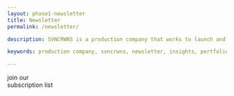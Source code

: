 ```yaml
---
layout: phase1-newsletter
title: Newsletter
permalink: /newsletter/

description: SVNCRWNS is a production company that works to launch and manage brands.  Join our newsletter to learn how we focus on brand styling, e-commerce website design, content production + special projects.  We are sharing insights and resources for the artist/entrepreneur.  Subscribe today!

keywords: production company, svncrwns, newsletter, insights, portfolio, resources, subscribe to svncrwns

---
```

<div class="newsletter_grid">
<div class="frow centered">
    <div class="lp_masthead_subtitle">
        join our
    </div>
    <div class="lp_masthead_title">
        subscription list
    </div>
    <!-- Begin MailChimp Signup Form -->
    <link href="//cdn-images.mailchimp.com/embedcode/slim-10_7.css" rel="stylesheet" type="text/css">
    <style type="text/css">
    	#mc_embed_signup{ background: #f7f7f7 !important; clear:left; font:14px Helvetica,Arial,sans-serif; }
        #mc_embed_signup form {
            background: #f7f7f7 !important;
            padding: 10px 10px 10px 3%;
            margin: 0 auto;
            text-align: center;
            width: 375px;
        }
        #mc_embed_signup label {
            color: black;
            font-weight: 700;
            font-family: 'Montserrat',sans-serif;

            font-size: 24px;
            margin-bottom: 5px;
            padding-bottom: 5px;
        }
        .newsletter_description {
            font-family: 'Libre Baskerville', Helvetica, serif;
            font-size: 18px;
            line-height: 28px;
        }
        #mc_embed_signup input.email {
            margin: 30px auto;
            border-radius: 0;
            text-align: center;
            width: 75%;
        }
        #mc_embed_signup input {
            border: none;
            border-radius: 0px;
            border-bottom: 1px solid;
            background: #f7f7f7;
        }
        #mc_embed_signup input.button {
            margin: 0 auto;
            min-height: 40px;
            font-weight: bold;
            -webkit-appearance: none;
        }
        #mc_embed_signup .button {
            background-color: transparent;
            border: 1px solid black;
            color: black;
            border-radius: 0;
            text-transform: uppercase;
            padding: 3px 4px;
            -webkit-appearance: none;
        }
        .contact_form input[type="submit"] {
            -webkit-appearance: none;
            color: red;
        }
        #mc_embed_signup .button:hover {
            background-color: black;
            color: white;
        }
        @media screen and (min-width: 320px) {
            #mc_embed_signup form {
                width: 100%;
            }
        }
        @media screen and (min-width: 768px) {
            #mc_embed_signup form {
                width: 500px;
            }
        }
    	/* Add your own MailChimp form style overrides in your site stylesheet or in this style block.
    	   We recommend moving this block and the preceding CSS link to the HEAD of your HTML file. */
    </style>
    <div id="mc_embed_signup">
    <form action="https://svncrwns.us11.list-manage.com/subscribe/post?u=ab04d0cabec9aa1f49ca3e65e&amp;id=2fe748f030" method="post" id="mc-embedded-subscribe-form" name="mc-embedded-subscribe-form" class="validate" target="_blank" novalidate>
        <div id="mc_embed_signup_scroll">

        <div class="newsletter_description">Be an early adopter, you'll thank us later.</div>
    	<input type="email" value="" name="EMAIL" class="email" id="mce-EMAIL" placeholder="email address" required>
        <!-- real people should not fill this in and expect good things - do not remove this or risk form bot signups-->
        <div style="position: absolute; left: -5000px;" aria-hidden="true"><input type="text" name="b_ab04d0cabec9aa1f49ca3e65e_2fe748f030" tabindex="-1" value=""></div>
        <div class="clear"><input type="submit" value="Sign me up" name="subscribe" id="mc-embedded-subscribe" class="button"></div>
        </div>
    </form>
    </div>

    <!--End mc_embed_signup-->

</div>
</div>
